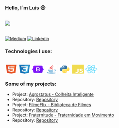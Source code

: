 ### Hello, I´m Luis 😃
<br/>

<div>
  <a href="https://github.com/luisbelisario">
  <img height="180em" src="https://github-readme-stats.vercel.app/api?username=luisbelisario&show_icons=true&theme=tokyonight&include_all_commits=true&count_private=true"/>
</div>
<br/>
  
[![Medium](https://img.shields.io/badge/Medium-12100E?style=for-the-badge&logo=medium&logoColor=white)](https://luisbls197.medium.com/)
[![Linkedin](https://img.shields.io/badge/LinkedIn-0077B5?style=for-the-badge&logo=linkedin&logoColor=white)](https://www.linkedin.com/in/luis-santos197/)

### Technologies I use:

<div> 
  <div style="display: inline_block"><br>
    <img align="center" alt="HTML" height="30" width="40" src="https://raw.githubusercontent.com/devicons/devicon/master/icons/html5/html5-original.svg">
    <img align="center" alt="CSS" height="30" width="40" src="https://raw.githubusercontent.com/devicons/devicon/master/icons/css3/css3-original.svg">
    <img align="center" alt="Bootstrap" height="30" width="40" src="https://raw.githubusercontent.com/devicons/devicon/master/icons/bootstrap/bootstrap-original.svg">
    <img align="center" alt="Java" height="30" width="40" src="https://raw.githubusercontent.com/devicons/devicon/master/icons/java/java-original.svg">
    <img align="center" alt="Python" height="30" width="40" src="https://raw.githubusercontent.com/devicons/devicon/master/icons/python/python-original.svg">
    <img align="center" alt="JS" height="30" width="40" src="https://raw.githubusercontent.com/devicons/devicon/master/icons/javascript/javascript-plain.svg">
    <img align="center" alt="react" height="30" width="40" src="https://raw.githubusercontent.com/devicons/devicon/master/icons/react/react-original.svg">
</div>

### Some of my projects:

- Project: <a href="https://agrostatus.herokuapp.com/" target="blank">Agrostatus - Colheita Inteligente </a>
- Repository: <a href="https://github.com/luisbelisario/agrostatus" target="blank">Repository</a>
- Project: <a href="https://filmeflix.netlify.app/" target="blank">FilmeFlix - Biblioteca de Filmes </a>
- Repository: <a href=https://github.com/luisbelisario/filmeflix target="blank">Repository</a>
- Project: <a href=http://fraternitude.herokuapp.com/ target="blank">Fraternitude - Fraternidade em Movimento </a>
- Repository: <a href="https://github.com/Projeto-ONGS/fraternitude" target="blank">Repository</a>  
